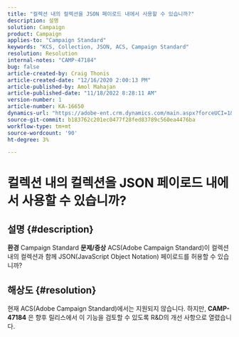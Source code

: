 ```yaml
---
title: "컬렉션 내의 컬렉션을 JSON 페이로드 내에서 사용할 수 있습니까?"
description: 설명
solution: Campaign
product: Campaign
applies-to: "Campaign Standard"
keywords: "KCS, Collection, JSON, ACS, Campaign Standard"
resolution: Resolution
internal-notes: "CAMP-47184"
bug: false
article-created-by: Craig Thonis
article-created-date: "12/16/2020 2:00:13 PM"
article-published-by: Amol Mahajan
article-published-date: "11/18/2022 8:28:11 AM"
version-number: 1
article-number: KA-16650
dynamics-url: "https://adobe-ent.crm.dynamics.com/main.aspx?forceUCI=1&pagetype=entityrecord&etn=knowledgearticle&id=427fb3fd-a63f-eb11-a813-000d3a3038a2"
source-git-commit: b183762c201ec0477f28fed83789c560ea4476ba
workflow-type: tm+mt
source-wordcount: '90'
ht-degree: 3%

---
```


# 컬렉션 내의 컬렉션을 JSON 페이로드 내에서 사용할 수 있습니까?

## 설명 {#description}

<b>환경</b>
Campaign Standard
<b>문제/증상</b>
ACS(Adobe Campaign Standard)이 컬렉션 내의 컬렉션과 함께 JSON(JavaScript Object Notation) 페이로드를 허용할 수 있습니까?


## 해상도 {#resolution}


현재 ACS(Adobe Campaign Standard)에서는 지원되지 않습니다. 하지만, <b>CAMP-47184</b> 은 향후 릴리스에서 이 기능을 검토할 수 있도록 R&amp;D의 개선 사항으로 열렸습니다.
